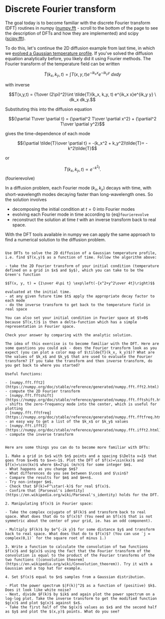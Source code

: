 # Discrete Fourier transform

The goal today is to become familiar with the discrete Fourier transform (DFT) routines in numpy ([numpy.fft](https://numpy.org/doc/stable/reference/routines.fft.html) - scroll to the bottom of the page to see the description of DFTs and how they are implemented) and scipy ([scipy.fft](https://docs.scipy.org/doc/scipy/reference/generated/scipy.fft.fft.html)).

To do this, let's continue the 2D diffusion example from last time, in which we [evolved a Gaussian temperature profile](https://andrewcumming.github.io/phys512/adi.html).
If you've solved the diffusion equation analytically before, you likely did it using Fourier methods. The Fourier transform of the temperature field can be written

$$\tilde{T}(k_x, k_y, t) = \int T(x,y,t) e^{-ik_x x}e^{-ik_y y}\ dx dy$$

with inverse

$$T(x,y,t)  = {1\over (2\pi)^2}\int \tilde{T}(k_x, k_y, t) e^{ik_x x}e^{ik_y y} \ dk_x dk_y.$$

Substituting this into the diffusion equation

$${\partial T\over \partial t} = {\partial^2 T\over \partial x^2} + {\partial^2 T\over \partial y^2}$$

gives the time-dependence of each mode

$${\partial \tilde{T}\over \partial t} = -(k_x^2 + k_y^2)\tilde{T}= -k^2\tilde{T}$$

or

$$\tilde{T}(k_x, k_y, t) \propto e^{-k^2 t}.$$(fourierevolve)

In a diffusion problem, each Fourier mode $(k_x, k_y)$ decays with time, with short-wavelength modes decaying faster than long-wavelength ones. So the solution involves

- decomposing the initial condition at $t=0$ into Fourier modes
- evolving each Fourier mode in time according to {eq}`fourierevolve`
- reconstruct the solution at time $t$ with an inverse transform back to real space.

With the DFT tools available in numpy we can apply the same approach to find a numerical solution to the diffusion problem.


```{admonition} Exercise: 2D diffusion with Fourier methods

Use DFTs to solve the 2D diffusion of a Gaussian temperature profile, i.e. find $T(x,y)$ as a function of time. Follow the algorithm above:

- take the 2D Fourier transform of your initial condition (temperature defined on a grid in $x$ and $y$), which you can take to be the Green's function

$$T(x, y, t) = {1\over 4\pi t} \exp\left(-{x^2+y^2\over 4t}\right)$$  

evaluated at the initial time.
- at any given future time $t$ apply the appropriate decay factor to each mode
- do the inverse transform to get back to the temperature field in real space

You can also set your initial condition in Fourier space at $t=0$ because $T(x,t)$ is then a delta-function which has a simple representation in Fourier space.

Check your answer by comparing with the analytic solution. 

The idea of this exercise is to become familiar with the DFT. Here are some questions you could ask - does the Fourier transform look as you expect (you can plot a color map of $\tilde{T}(k_x, k_y)$)? What are the values of $k_x$ and $k_y$ that are used to evaluate the Fourier transform? If you take the transform and then inverse transform, do you get back to where you started?

Useful functions:

- [numpy.fft.fft2](https://numpy.org/doc/stable/reference/generated/numpy.fft.fft2.html) - compute the 2D Fourier transform
- [numpy.fft.fftshift](https://numpy.org/doc/stable/reference/generated/numpy.fft.fftshift.html) - shifts the zero-frequency mode into the center, which is useful for plotting
- [numpy.fft.fftfreq](https://numpy.org/doc/stable/reference/generated/numpy.fft.fftfreq.html) - an easy way to get a list of the $k_x$ or $k_y$ values
- [numpy.fft.ifft2](https://numpy.org/doc/stable/reference/generated/numpy.fft.ifft2.html) - compute the inverse transform

```

```{admonition} Exercise: 1D DFTs

Here are some things you can do to become more familiar with DFTs:

1. Make a grid in $x$ with $n$ points and a spacing $\Delta x=1$ that goes from $x=0$ to $x=n-1$. Plot the DFT of $f(x)=\sin(kx)$ and $f(x)=\cos(kx)$ where $k=2\pi (m/n)$ for some integer $m$. 
- What happens as you change $m$?
- What differences do you see between $\cos$ and $\sin$?
- Compare the results for $m$ and $m+n$.
- Try non-integer $m$.
- Check that $F(k)=F^\star(-k)$ for real $f(x)$.
- Confirm that [Parseval's identity](https://en.wikipedia.org/wiki/Parseval's_identity) holds for the DFT.

2. Manipulating $f(x)$ in Fourier space:

- Take the complex cojugate of $F(k)$ and transform back to real space. What does that do to $f(x)$? (You need an $f(x)$ that is not symmetric about the center of your grid, ie. has an odd component).

- Multiply $F(k)$ by $e^{-ik y}$ for some distance $y$ and transform back to real space. What does that do to $f(x)$? (You can use `j = complex(0,1)` for the square root of minus 1.)

3. Write a function to calculate the convolution of two functions $f(x)$ and $g(x)$ using the fact that the Fourier transform of the convolution is equal to the product of the Fourier transforms of the two functions ([convolution theorem](https://en.wikipedia.org/wiki/Convolution_theorem)). Try it with a Gaussian and a top hat for example.

4. Set $f(x)$ equal to $n$ samples from a Gaussian distribution.

- Plot the power spectrum $|F(k)|^2$ as a function of (positive) $k$. Does it look like white noise? 
- Next, divide $F(k)$ by $ik$ and again plot the power spectrum on a log-log plot. Take the inverse transform to get the modified function $g(x)$ and plot $g(x)$ against $x$.
- Take the first half of the $g(x)$ values as $x$ and the second half as $y$ and plot the $(x,y)$ points. What do you see?

```




